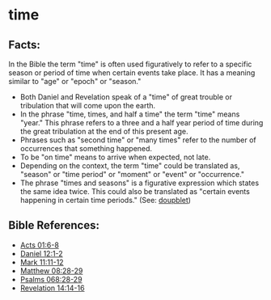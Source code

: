 # time #

## Facts: ##

In the Bible the term "time" is often used figuratively to refer to a specific season or period of time when certain events take place. It has a meaning similar to "age" or "epoch" or "season."

* Both Daniel and Revelation speak of a "time" of great trouble or tribulation that will come upon the earth.
* In the phrase "time, times, and half a time" the term "time" means "year." This phrase refers to a three and a half year period of time during the great tribulation at the end of this present age.
* Phrases such as "second time" or "many times" refer to the number of occurrences that something happened.
* To be "on time" means to arrive when expected, not late.
* Depending on the context, the term "time" could be translated as, "season" or "time period" or "moment" or "event" or "occurrence."
* The phrase "times and seasons" is a figurative expression which states the same idea twice. This could also be translated as "certain events happening in certain time periods." (See: [doupblet](en/ta-vol1/translate/man/figs-doublet))



## Bible References: ##

* [Acts 01:6-8](en/tn/act/help/01/06)
* [Daniel 12:1-2](en/tn/dan/help/12/01)
* [Mark 11:11-12](en/tn/mrk/help/11/11)
* [Matthew 08:28-29](en/tn/mat/help/08/28)
* [Psalms 068:28-29](en/tn/psa/help/68/28)
* [Revelation 14:14-16](en/tn/rev/help/14/14)